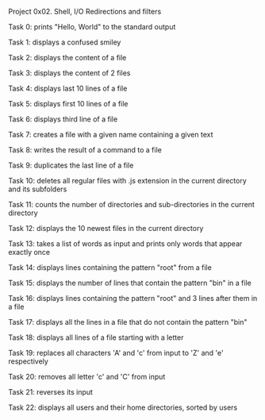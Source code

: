 Project 0x02. Shell, I/O Redirections and filters

Task 0: prints "Hello, World" to the standard output

Task 1: displays a confused smiley

Task 2: displays the content of a file

Task 3: displays the content of 2 files

Task 4: displays last 10 lines of a file

Task 5: displays first 10 lines of a file

Task 6: displays third line of a file

Task 7: creates a file with a given name containing a given text

Task 8: writes the result of a command to a file

Task 9: duplicates the last line of a file

Task 10: deletes all regular files with .js extension in the current directory and its subfolders

Task 11: counts the number of directories and sub-directories in the current directory

Task 12: displays the 10 newest files in the current directory

Task 13: takes a list of words as input and prints only words that appear exactly once

Task 14: displays lines containing the pattern "root" from a file

Task 15: displays the number of lines that contain the pattern "bin" in a file

Task 16: displays lines containing the pattern "root" and 3 lines after them in a file

Task 17: displays all the lines in a file that do not contain the pattern "bin"

Task 18: displays all lines of a file starting with a letter

Task 19: replaces all characters 'A' and 'c' from input to 'Z' and 'e' respectively

Task 20: removes all letter 'c' and 'C' from input

Task 21: reverses its input

Task 22: displays all users and their home directories, sorted by users
